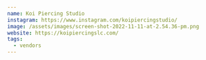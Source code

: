 ```yaml
---
name: Koi Piercing Studio
instagram: https://www.instagram.com/koipiercingstudio/
image: /assets/images/screen-shot-2022-11-11-at-2.54.36-pm.png
website: https://koipiercingslc.com/
tags:
  - vendors
---
```

